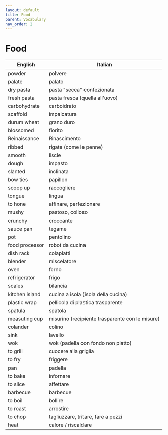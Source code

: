 ```yaml
---
layout: default
title: Food
parent: Vocabulary
nav_order: 2
---
```


# Food


| English          | Italian |
| -----------------|---------|
| powder           | polvere |
| palate           | palato |
| dry pasta        | pasta "secca" confezionata |
| fresh pasta      | pasta fresca (quella all'uovo) |
| carbohydrate     | carboidrato |
| scaffold         | impalcatura |
| durum wheat      | grano duro |
| blossomed        | fiorito |
| Reinaissance     | Rinascimento |
| ribbed           | rigate (come le penne) |
| smooth           | liscie |
| dough            | impasto |
| slanted          | inclinata |
| bow ties         | papillon |
| scoop up         | raccogliere |
| tongue           | lingua |
| to hone          | affinare, perfezionare |
| mushy            | pastoso, colloso |
| crunchy          | croccante |
| sauce pan        | tegame |
| pot              | pentolino |
| food processor   | robot da cucina |
| dish rack        | colapiatti |
| blender          | miscelatore |
| oven             | forno |
| refrigerator     | frigo |
| scales           | bilancia |
| kitchen island   | cucina a isola (isola della cucina) |
| plastic wrap     | pellicola di plastica trasparente |
| spatula          | spatola |
| measuting cup    | misurino (recipiente trasparente con le misure) |
| colander         | colino |
| sink             | lavello |
| wok              | wok (padella con fondo non piatto) |
| to grill         | cuocere alla griglia |
| to fry           | friggere |
| pan              | padella |
| to bake          | infornare |
| to slice         | affettare |
| barbecue         | barbecue |
| to boil          | bollire |
| to roast         | arrostire |
| to chop          | tagliuzzare, tritare, fare a pezzi |
| heat             | calore / riscaldare |